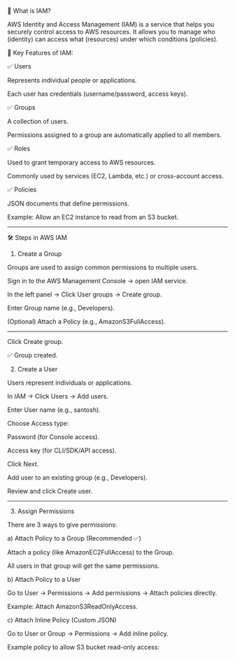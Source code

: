 🔹 What is IAM?

AWS Identity and Access Management (IAM) is a service that helps you securely control access to AWS resources.
It allows you to manage who (identity) can access what (resources) under which conditions (policies).


🔹 Key Features of IAM:

  ✅ Users

Represents individual people or applications.

Each user has credentials (username/password, access keys).

✅ Groups

A collection of users.

Permissions assigned to a group are automatically applied to all members.

✅ Roles

Used to grant temporary access to AWS resources.

Commonly used by services (EC2, Lambda, etc.) or cross-account access.

✅ Policies

JSON documents that define permissions.

Example: Allow an EC2 instance to read from an S3 bucket.

----------------------------------------------------------------------------------------------------------------------------------

🛠 Steps in AWS IAM

1. Create a Group

Groups are used to assign common permissions to multiple users.

Sign in to the AWS Management Console → open IAM service.

In the left panel → Click User groups → Create group.

Enter Group name (e.g., Developers).

(Optional) Attach a Policy (e.g., AmazonS3FullAccess).

---------------------------------------------------------------------------------------------------------------------------------

Click Create group.

✅ Group created.

2. Create a User

Users represent individuals or applications.

In IAM → Click Users → Add users.

Enter User name (e.g., santosh).

Choose Access type:

Password (for Console access).

Access key (for CLI/SDK/API access).

Click Next.

Add user to an existing group (e.g., Developers).

Review and click Create user.

---------------------------------------------------------------------------------------------------------------------------



3. Assign Permissions

There are 3 ways to give permissions:

a) Attach Policy to a Group (Recommended ✅)

Attach a policy (like AmazonEC2FullAccess) to the Group.

All users in that group will get the same permissions.

b) Attach Policy to a User

Go to User → Permissions → Add permissions → Attach policies directly.

Example: Attach AmazonS3ReadOnlyAccess.

c) Attach Inline Policy (Custom JSON)

Go to User or Group → Permissions → Add inline policy.

Example policy to allow S3 bucket read-only access:



















